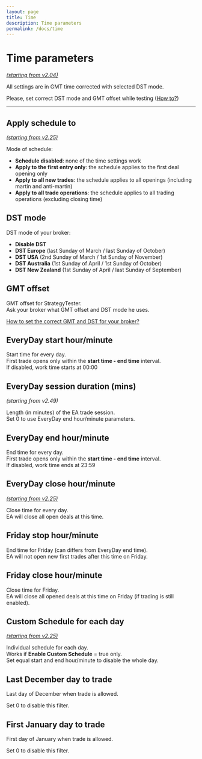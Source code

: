 ```yaml
---
layout: page
title: Time
description: Time parameters
permalink: /docs/time
---
```


# Time parameters

[*(starting from v2.04)*](/docs/versions-history#20200416-204)

All settings are in GMT time corrected with selected DST mode.

Please, set correct DST mode and GMT offset while testing ([How to?](https://communitypowerea.userecho.com/en/communities/7/topics/273-how-to-set-the-correct-gmt-and-dst-for-your-broker))

<hr>

## Apply schedule to

[*(starting from v2.25)*](/docs/versions-history#20210115-225)

Mode of schedule:
* **Schedule disabled**: none of the time settings work
* **Apply to the first entry only**: the schedule applies to the first deal opening only
* **Apply to all new trades**: the schedule applies to all openings (including martin and anti-martin)
* **Apply to all trade operations**: the schedule applies to all trading operations (excluding closing time)


## DST mode

DST mode of your broker:
* **Disable DST**
* **DST Europe** (last Sunday of March / last Sunday of October)
* **DST USA** (2nd Sunday of March / 1st Sunday of November)
* **DST Australia** (1st Sunday of April / 1st Sunday of October)
* **DST New Zealand** (1st Sunday of April / last Sunday of September)


## GMT offset

GMT offset for StrategyTester.<br/>
Ask your broker what GMT offset and DST mode he uses.

[How to set the correct GMT and DST for your broker?](https://communitypowerea.userecho.com/en/communities/7/topics/273-how-to-set-the-correct-gmt-and-dst-for-your-broker)


## EveryDay start hour/minute

Start time for every day.<br/>
First trade opens only within the **start time  -  end time** interval.<br/>
If disabled, work time starts at 00:00


## EveryDay session duration (mins)

*(starting from v2.49)*

Length (in minutes) of the EA trade session.<br/>
Set 0 to use EveryDay end hour/minute parameters.


## EveryDay end hour/minute

End time for every day.<br/>
First trade opens only within the **start time  -  end time** interval.<br/>
If disabled, work time ends at 23:59


## EveryDay close hour/minute

[*(starting from v2.25)*](/docs/versions-history#20210115-225)

Close time for every day.<br/>
EA will close all open deals at this time.


## Friday stop hour/minute

End time for Friday (can differs from EveryDay end time).<br/>
EA will not open new first trades after this time on Friday.


## Friday close hour/minute

Close time for Friday.<br/>
EA will close all opened deals at this time on Friday (if trading is still enabled).


## Custom Schedule for each day

[*(starting from v2.25)*](/docs/versions-history#20210115-225)

Individual schedule for each day.<br/>
Works if **Enable Custom Schedule** = true only.<br/>
Set equal start and end hour/minute to disable the whole day.


## Last December day to trade

Last day of December when trade is allowed.

Set 0 to disable this filter.


## First January day to trade

First day of January when trade is allowed.

Set 0 to disable this filter.





